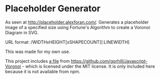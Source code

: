 # Placeholder Generator
As seen at http://placeholder.alexforan.com/. Generates a placeholder image of a specified size using Fortune's Algorithm to create a Voronoi Diagram in SVG.

URL format:
	/WIDTHxHEIGHT[xSHAPECOUNT][:LINEWIDTH]

This was made for my own use.

This project includes [a file](rhill-voronoi-core.js) from https://github.com/gorhill/Javascript-Voronoi - which is licensed under the MIT license. It is only included here because it is not available from npm.
